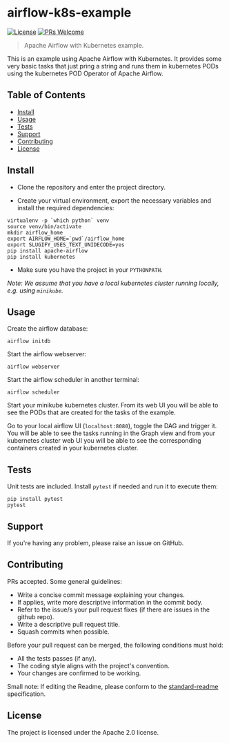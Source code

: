 # airflow-k8s-example

[![License](https://img.shields.io/badge/License-Apache%202.0-blue.svg)](https://opensource.org/licenses/Apache-2.0)
[![PRs Welcome](https://img.shields.io/badge/PRs-welcome-brightgreen.svg?style=flat-square)](http://makeapullrequest.com)

> Apache Airflow with Kubernetes example.

This is an example using Apache Airflow with Kubernetes. It provides some very basic tasks that just pring a string and runs them in kubernetes PODs using the kubernetes POD Operator of Apache Airflow.

## Table of Contents

- [Install](#install)
- [Usage](#usage)
- [Tests](#tests)
- [Support](#support)
- [Contributing](#contributing)
- [License](#license)

## Install
- Clone the repository and enter the project directory.

- Create your virtual environment, export the necessary variables and install the required dependencies:

```
virtualenv -p `which python` venv
source venv/bin/activate
mkdir airflow_home
export AIRFLOW_HOME=`pwd`/airflow_home
export SLUGIFY_USES_TEXT_UNIDECODE=yes
pip install apache-airflow
pip install kubernetes
``` 

- Make sure you have the project in your `PYTHONPATH`.

*Note: We assume that you have a local kubernetes cluster running locally, e.g. using `minikube`.*

## Usage
Create the airflow database:

```
airflow initdb
```

Start the airflow webserver:

```
airflow webserver
```

Start the airflow scheduler in another terminal:

```
airflow scheduler
```

Start your minikube kubernetes cluster. From its web UI you will be able to see the PODs that are created for the tasks of the example.

Go to your local airflow UI (`localhost:8080`), toggle the DAG and trigger it. You will be able to see the tasks running in the Graph view and from your kubernetes cluster web UI you will be able to see the corresponding containers created in your kubernetes cluster.

## Tests
Unit tests are included. Install `pytest` if needed and run it to execute them:

```
pip install pytest
pytest
```

## Support
If you're having any problem, please raise an issue on GitHub.

## Contributing
PRs accepted. Some general guidelines:

- Write a concise commit message explaining your changes.
- If applies, write more descriptive information in the commit body.
- Refer to the issue/s your pull request fixes (if there are issues in the github repo).
- Write a descriptive pull request title.
- Squash commits when possible.

Before your pull request can be merged, the following conditions must hold:

- All the tests passes (if any).
- The coding style aligns with the project's convention.
- Your changes are confirmed to be working.

Small note: If editing the Readme, please conform to the [standard-readme](https://github.com/RichardLitt/standard-readme) specification.

## License
The project is licensed under the Apache 2.0 license.
